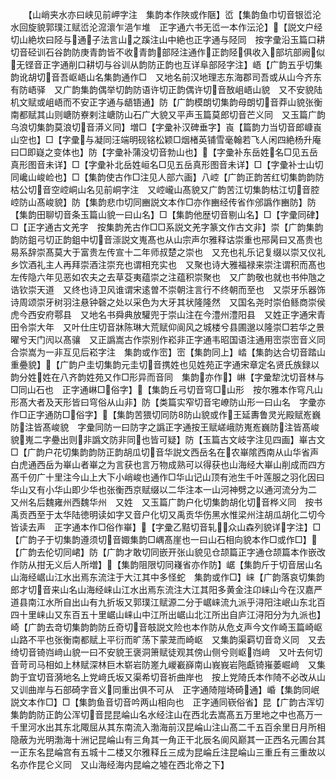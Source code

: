 <!-- { "loadSidebar": true } -->
　　【山峭夹水亦曰峡见前岬字注　集韵本作陜或作陿】峾【集韵鱼巾切音银峾沦水回旋貌郭璞江赋峾沦溛瀤乍浥乍堆　正字通六书无峾一本作沄沦】【説文户经切山絶坎曰陉与通子法言山之蹊注山中絶也正字通与陉同　按字彚沿玉篇口耕切音硁训石谷韵防庚青韵皆不收青韵部陉注通作正韵陉俱收入部坑部阙似无铿音正字通削口耕切与谷训从韵防正韵也互详阜部陉字注】峿【广韵五乎切集韵讹胡切音吾岖峿山名集韵通作□　又地名前汉地理志东海郡司吾或从山今齐东有防峿驿　又广韵集韵偶举切韵防语许切正韵偶许切音敔岨峿山貌　又不安貌陆机文赋或岨峿而不安正字通与龉铻通】防【广韵模朗切集韵母朗切音莽山貌张衡南都赋其山则嵣防嶚剌注嵣防山石广大貌又平声玉篇莫郎切音芒义同　又玉篇广韵乌浪切集韵莫浪切音漭义同】増□【字彚补汉碑垂字】崀【篇韵力当切音郎嵻崀山空也】□【字彚与凝同汪端明砚铭松颖□烟楮英铺雪毫翰若飞人闲四絶杨升庵曰□即嶷之变体也】防【字彚补蒲没切音勃山也】【字彚补东岳姓名□见五岳真形图音未详】□【字彚补北岳姓峘名□见五岳真形图音未详】□【字彚补士山切同巉山峻崄也】□【集韵使古作□注见人部六画】八崆【广韵正韵苦红切集韵韵防枯公切音空崆峒山名见前峒字注　又崆巄山髙貌又广韵苦江切集韵枯江切音腔崆防山髙峻貌】防【集韵悲巾切同豳説文本作□亦作豳经传省作邠譌作豳防】防【集韵田聊切音条玉篇山貌一曰山名】□【集韵他歴切音剔山名】□【字彚同硉】□【正字通古文羌字　按集韵羌古作□□系説文羌字篆文作古文非】崇【广韵集韵韵防鉏弓切正韵鉏中切音漴説文嵬髙也从山宗声尔雅释诂崇重也郉昺曰又髙贵也易系辞崇髙莫大于富贵左传宣十二年师叔楚之崇也　又充也礼乐记复缀以崇又仪礼乡饮酒礼主人再拜崇酒注崇充也谓相充实也　又聚也诗大雅福禄来崇注谓积而髙也左传隐六年见恶如农夫之去草芟夷蕴崇之注蕴积崇聚也　又广韵敬也就也书仲虺之诰钦崇天道　又终也诗卫风谁谓宋逺曽不崇朝注言行不终朝而至也　又崇牙乐器饰诗周颂崇牙树羽注悬钟磬之处以采色为大牙其状隆隆然　又国名尧时崇伯鲧商崇侯虎今西安府鄠县　又地名书舜典放驩兜于崇山注在今澧州澧阳县　又姓正字通宋青田令崇大年　又叶仕庄切音牀陈琳大荒赋仰阆风之城楼兮县圃邈以隆崇□若华之景曜兮天门闶以髙骧　又正譌嵩古作崇别作崧非正字通韦昭国语注通用崈崇崈音义同合崇嵩为一非互见后崧字注　集韵或作崈】崈【集韵同上】崉【集韵达合切音踏山重疉貌】【广韵户圭切集韵元圭切音携姓也见姓苑正字通宋章定名贤氏族録以韵分姓姓在八齐韵姓苑又作□形异而音同　集韵亦作】崊【字彚犂沈切音林与□同山石也　正字通崊□俗字】【集韵丘弓切音穹□山形　按尔雅本作穹凡山形髙大者及天形皆曰穹俗从山非】防【类篇实窄切音宅嶛防山形一曰山名　字彚亦作□正字通防□俗字】【集韵苦猥切同防防山貌或作王延夀鲁灵光殿赋峞巍防注皆髙峻貌　字彚同防一曰防字之譌正字通按王赋嵯峨防嵬峞巍防注皆髙峻貌嵬二字疉出则非譌文防非同也皆可疑】防【玉篇古文岐字注见四画】崋古文□【广韵户花切集韵韵防正韵胡瓜切音华説文西岳名在农崋隂西南从山华省声白虎通西岳为崋山者崋之为言获也言万物成熟可以得获也山海经大崋山削成而四方髙千仞广十里注今山上大下小峭峻也通作□华山记山顶有池生千叶莲服之羽化因曰华山又有小华山即少华也张衡西京赋缀以二华注本一山河神劈之以通河流分为二　又州名后魏雍州西魏华州　又姓　又玉篇广韵户化切集韵胡化切音桦义同　按书禹贡西至于太华陆徳明读如字又音户化切又禹贡华伤黑水惟梁州注胡瓜胡化二切今皆读去声　正字通本作□俗作崋】【字彚乙黠切音轧众山森列貌详字注】□【广韵子于切集韵遵须切音娵集韵□嵎髙崖也一曰山石相向貌本作□或作□】【广韵去伦切同峮】防【广韵才敢切同嵌开张山貌见仓颉篇正字通仓颉篇本作嵌改作防从拑无义后人所増】【集韵阻限切同嶘省亦作防】崌【集韵斤于切音居山名山海经崌山江水出焉东流注于大江其中多怪蛇　集韵或作□】崃【广韵落哀切集韵郎才切音来山名山海经崃山江水出焉东流注大江其阳多黄金注卬崃山今在汉嘉严道县南江水所自出山有九折坂又郭璞江赋源二分于崌崃流九派乎浔阳注岷山东北百四十里崃山又东百五十里崌山崃山中江所出崌山北江所出自庐江浔阳分为九派也】崎【广韵去竒切集韵韵防丘奇切音攲説文险也本作防从危攴声今文作崎玉篇崎岖山路不平也张衡南都赋上平衍而旷荡下蒙茏而崎岖　又集韵渠羁切音竒义同　又去绮切音锜岿﨑山貌一曰不安貌王褒洞箫赋徒观其傍山侧兮则岖岿﨑　又叶去何切音苛司马相如上林赋深林巨木崭岩防嵳九嵕嶻嶭南山峩峩岩陁甗锜嶊萎崛﨑　又集韵于宜切音漪地名上党﨑氏坂又渠希切音祈曲岸也　按上党陭氏本作陭不必改从山又训曲岸与石部碕字音义同重出俱不可从　正字通陭隑埼碕通】崏【集韵同岷説文本作□】□【集韵鱼音切音吟两山相向也　正字通同嵚俗省】昆【广韵古浑切集韵韵防正韵公浑切音昆昆崘山名水经注山在西北去嵩髙五万里地之中也髙万一千里河水出其东北陬屈从其东南流入渤海前汉昆崘山注山髙二千五百余里日月所相隐蔽为光明渤海十洲记昆崘山有三角其一角正干北辰名阆风巅其一正西名元圃台其一正东名昆崘宫有五城十二楼又尔雅释丘三成为昆崘丘注昆崘山三重丘有三重故以名亦作昆仑义同　又山海经海内昆崘之墟在西北帝之下】
